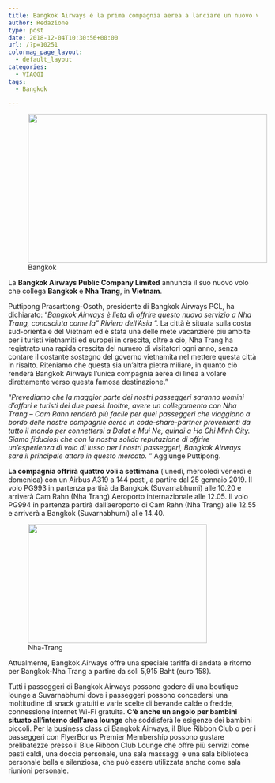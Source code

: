 ```yaml
---
title: Bangkok Airways è la prima compagnia aerea a lanciare un nuovo volo non-stop a Nha Trang, in Vietnam
author: Redazione
type: post
date: 2018-12-04T10:30:56+00:00
url: /?p=10251
colormag_page_layout:
  - default_layout
categories:
  - VIAGGI
tags:
  - Bangkok

---
```

<figure id="attachment_10254" aria-describedby="caption-attachment-10254" style="width: 484px" class="wp-caption alignleft"><img decoding="async" loading="lazy" class="wp-image-10254 " src="https://progressonline.it/wp-content/uploads/2018/12/bangkok-2732437_960_720.jpg" alt="" width="484" height="302" /><figcaption id="caption-attachment-10254" class="wp-caption-text">Bangkok</figcaption></figure>

La **Bangkok Airways Public Company Limited** annuncia il suo nuovo volo che collega **Bangkok** e **Nha Trang**, in **Vietnam**.

Puttipong Prasarttong-Osoth, presidente di Bangkok Airways PCL, ha dichiarato: &#8220;_Bangkok Airways è lieta di offrire questo nuovo servizio a Nha Trang, conosciuta come la&#8221; Riviera dell&#8217;Asia_ &#8220;. La città è situata sulla costa sud-orientale del Vietnam ed è stata una delle mete vacanziere più ambite per i turisti vietnamiti ed europei in crescita, oltre a ciò, Nha Trang ha registrato una rapida crescita del numero di visitatori ogni anno, senza contare il costante sostegno del governo vietnamita nel mettere questa città in risalto. Riteniamo che questa sia un&#8217;altra pietra miliare, in quanto ciò renderà Bangkok Airways l&#8217;unica compagnia aerea di linea a volare direttamente verso questa famosa destinazione.&#8221;

&#8220;_Prevediamo che la maggior parte dei nostri passeggeri saranno uomini d&#8217;affari e turisti dei due paesi. Inoltre, avere un collegamento con Nha Trang &#8211; Cam Rahn renderà più facile per quei passeggeri che viaggiano a bordo delle nostre compagnie aeree in code-share-partner provenienti da tutto il mondo per connettersi a Dalat e Mui Ne, quindi a Ho Chi Minh City. Siamo fiduciosi che con la nostra solida reputazione di offrire un&#8217;esperienza di volo di lusso per i nostri passeggeri, Bangkok Airways sarà il principale attore in questo mercato._ &#8221; Aggiunge Puttipong.

**La compagnia offrirà quattro voli a settimana** (lunedì, mercoledì venerdì e domenica) con un Airbus A319 a 144 posti, a partire dal 25 gennaio 2019. Il volo PG993 in partenza partirà da Bangkok (Suvarnabhumi) alle 10.20 e arriverà Cam Rahn (Nha Trang) Aeroporto internazionale alle 12.05. Il volo PG994 in partenza partirà dall&#8217;aeroporto di Cam Rahn (Nha Trang) alle 12.55 e arriverà a Bangkok (Suvarnabhumi) alle 14.40.

<figure id="attachment_10253" aria-describedby="caption-attachment-10253" style="width: 362px" class="wp-caption alignright"><img decoding="async" loading="lazy" class=" wp-image-10253" src="https://progressonline.it/wp-content/uploads/2018/12/nha-trang-3039564_960_720-300x200.jpg" alt="" width="362" height="241" /><figcaption id="caption-attachment-10253" class="wp-caption-text">Nha-Trang</figcaption></figure>

Attualmente, Bangkok Airways offre una speciale tariffa di andata e ritorno per Bangkok-Nha Trang a partire da soli 5,915 Baht (euro 158).

Tutti i passeggeri di Bangkok Airways possono godere di una boutique lounge a Suvarnabhumi dove i passeggeri possono concedersi una moltitudine di snack gratuiti e varie scelte di bevande calde o fredde, connessione internet Wi-Fi gratuita. **C&#8217;è anche un angolo per bambini situato all&#8217;interno dell&#8217;area lounge** che soddisferà le esigenze dei bambini piccoli. Per la business class di Bangkok Airways, il Blue Ribbon Club o per i passeggeri con FlyerBonus Premier Membership possono gustare prelibatezze presso il Blue Ribbon Club Lounge che offre più servizi come pasti caldi, una doccia personale, una sala massaggi e una sala biblioteca personale bella e silenziosa, che può essere utilizzata anche come sala riunioni personale.